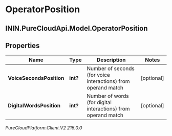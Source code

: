 # OperatorPosition

## ININ.PureCloudApi.Model.OperatorPosition

## Properties

|Name | Type | Description | Notes|
|------------ | ------------- | ------------- | -------------|
| **VoiceSecondsPosition** | **int?** | Number of seconds (for voice interactions) from operand match | [optional] |
| **DigitalWordsPosition** | **int?** | Number of words (for digital interactions) from operand match | [optional] |



_PureCloudPlatform.Client.V2 216.0.0_
